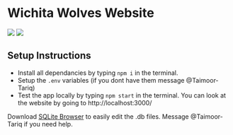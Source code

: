 # Wichita Wolves Website
[![](https://img.shields.io/badge/version-1.0.0-brightgreen?style=flat-square)]()
[![](https://img.shields.io/badge/contributers-2-blue?style=flat-square)]()

## Setup Instructions
* Install all dependancies by typing `npm i` in the terminal.
* Setup the `.env` variables (if you dont have them message @Taimoor-Tariq)
* Test the app locally by typing `npm start` in the terminal. You can look at the website by going to http://localhost:3000/

Download [SQLite Browser](https://sqlitebrowser.org/dl/) to easily edit the .db files. Message @Taimoor-Tariq if you need help.
